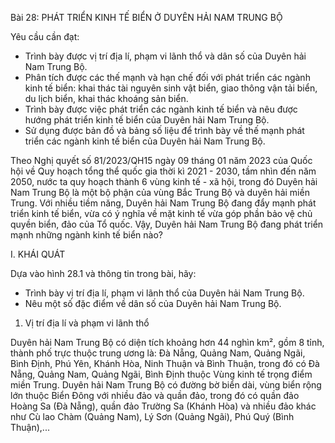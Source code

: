 Bài 28: PHÁT TRIỂN KINH TẾ BIỂN Ở DUYÊN HẢI NAM TRUNG BỘ

Yêu cầu cần đạt:
- Trình bày được vị trí địa lí, phạm vi lãnh thổ và dân số của Duyên hải Nam Trung Bộ.
- Phân tích được các thế mạnh và hạn chế đối với phát triển các ngành kinh tế biển: khai thác tài nguyên sinh vật biển, giao thông vận tải biển, du lịch biển, khai thác khoáng sản biển.
- Trình bày được việc phát triển các ngành kinh tế biển và nêu được hướng phát triển kinh tế biển của Duyên hải Nam Trung Bộ.
- Sử dụng được bản đồ và bảng số liệu để trình bày về thế mạnh phát triển các ngành kinh tế biển của Duyên hải Nam Trung Bộ.

Theo Nghị quyết số 81/2023/QH15 ngày 09 tháng 01 năm 2023 của Quốc hội về Quy hoạch tổng thể quốc gia thời kì 2021 - 2030, tầm nhìn đến năm 2050, nước ta quy hoạch thành 6 vùng kinh tế - xã hội, trong đó Duyên hải Nam Trung Bộ là một bộ phận của vùng Bắc Trung Bộ và duyên hải miền Trung. Với nhiều tiềm năng, Duyên hải Nam Trung Bộ đang đẩy mạnh phát triển kinh tế biển, vừa có ý nghĩa về mặt kinh tế vừa góp phần bảo vệ chủ quyền biển, đảo của Tổ quốc. Vậy, Duyên hải Nam Trung Bộ đang phát triển mạnh những ngành kinh tế biển nào?

I. KHÁI QUÁT

Dựa vào hình 28.1 và thông tin trong bài, hãy:
- Trình bày vị trí địa lí, phạm vi lãnh thổ của Duyên hải Nam Trung Bộ.
- Nêu một số đặc điểm về dân số của Duyên hải Nam Trung Bộ.

1. Vị trí địa lí và phạm vi lãnh thổ

Duyên hải Nam Trung Bộ có diện tích khoảng hơn 44 nghìn km², gồm 8 tỉnh, thành phố trực thuộc trung ương là: Đà Nẵng, Quảng Nam, Quảng Ngãi, Bình Định, Phú Yên, Khánh Hòa, Ninh Thuận và Bình Thuận, trong đó có Đà Nẵng, Quảng Nam, Quảng Ngãi, Bình Định thuộc Vùng kinh tế trọng điểm miền Trung. Duyên hải Nam Trung Bộ có đường bờ biển dài, vùng biển rộng lớn thuộc Biển Đông với nhiều đảo và quần đảo, trong đó có quần đảo Hoàng Sa (Đà Nẵng), quần đảo Trường Sa (Khánh Hòa) và nhiều đảo khác như Cù lao Chàm (Quảng Nam), Lý Sơn (Quảng Ngãi), Phú Quý (Bình Thuận),...